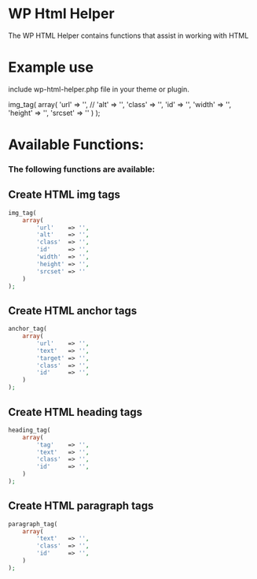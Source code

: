 # WP Html Helper
The WP HTML Helper contains functions that assist in working with HTML

# Example use
include wp-html-helper.php file in your theme or plugin.

<div class="image">
	img_tag(
		array(
			'url' 	 => '',  // 
			'alt' 	 => '',
			'class'  => '',
			'id' 	 => '',
			'width'  => '',
			'height' => '',
			'srcset' => ''
		)
	);
</div>


# Available Functions:

### The following functions are available:

## Create HTML img tags
```php
img_tag(
	array(
		'url' 	 => '',
		'alt' 	 => '',
		'class'  => '',
		'id' 	 => '',
		'width'  => '',
		'height' => '',
		'srcset' => ''
	)
);

```
## Create HTML anchor tags
```php
anchor_tag(
	array(
		'url' 	 => '',
		'text' 	 => '',
		'target' => '',
		'class'  => '',
		'id' 	 => '',
	)
);

```
## Create HTML heading tags
```php
heading_tag(
	array(
		'tag' 	 => '',
		'text' 	 => '',
		'class'  => '',
		'id' 	 => '',
	)
);

```
## Create HTML paragraph tags
```php
paragraph_tag(
	array(
		'text' 	 => '',
		'class'  => '',
		'id' 	 => '',
	)
);

```
